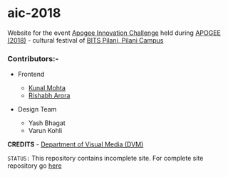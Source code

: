 # aic-2018


Website for the event [Apogee Innovation Challenge](https://bits-apogee.org/aic/) held during [APOGEE (2018)](https://bits-apogee.org/) - cultural festival of [BITS Pilani, Pilani Campus](http://www.bits-pilani.ac.in/)

### Contributors:-
- Frontend
     - [Kunal Mohta](https://github.com/kunal-mohta/) 
     - [Rishabh Arora](https://github.com/rishabhx64/)
     
- Design Team
     - Yash Bhagat
     - Varun Kohli
     
**CREDITS** - [Department of Visual Media (DVM)](https://github.com/dvm-bitspilani)

`STATUS:` This repository contains incomplete site. For complete site repository go [here](https://github.com/rishabhx64/aic-2018)
